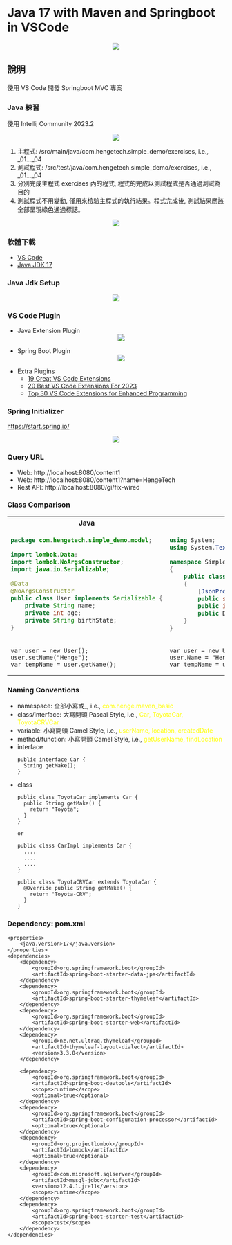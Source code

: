 # Java 17 with Maven and Springboot in VSCode


<div align="center">
  <kbd>
    <img src="readme-images/overview.png" />
  </kbd>
</div>

## 說明

使用 VS Code 開發 Springboot MVC 專案

### Java 練習

使用 Intellij Community 2023.2

<div align="center">
  <kbd>
    <img src="readme-images/outline.png" />
  </kbd>
</div>

1. 主程式: /src/main/java/com.hengetech.simple_demo/exercises, i.e., _01..._04
2. 測試程式: /src/test/java/com.hengetech.simple_demo/exercises, i.e., _01..._04
3. 分別完成主程式 exercises 內的程式, 程式的完成以測試程式是否通過測試為目的 
4. 測試程式不用變動, 僅用來檢驗主程式的執行結果。程式完成後, 測試結果應該全部呈現綠色通過標誌。
<div align="center">
  <kbd>
    <img src="readme-images/unittest.png" />
  </kbd>
</div>

### 軟體下載

- [VS Code](https://code.visualstudio.com/download)
- [Java JDK 17](https://www.openlogic.com/openjdk-downloads)

### Java Jdk Setup
<div align="center">
  <kbd>
    <img src="readme-images/java-env.png" />
  </kbd>
</div>


### VS Code Plugin

- Java Extension Plugin
  <div align="center">
  <kbd>
    <img src="readme-images/java-plugin.png" />
  </kbd>
</div>

- Spring Boot Plugin
    <div align="center">
  <kbd>
    <img src="readme-images/spring-plugin.png" />
  </kbd>
</div>

- Extra Plugins
  - [19 Great VS Code Extensions](https://www.wearedevelopers.com/magazine/vs-code-extensions)
  - [20 Best VS Code Extensions For 2023](https://www.lambdatest.com/blog/best-vs-code-extensions/)
  - [Top 30 VS Code Extensions for Enhanced Programming](https://kinsta.com/blog/vscode-extensions/)

### Spring Initializer

https://start.spring.io/
  
<div align="center">
  <kbd>
    <img src="readme-images/spring-init.png" />
  </kbd>
</div>

### Query URL
  - Web: http://localhost:8080/content1
  - Web: http://localhost:8080/content1?name=HengeTech
  - Rest API: http://localhost:8080/gi/fix-wired

### Class Comparison
<table>
<tr>
<th> Java </th>
<th> C# </th>
</tr>
<tr>
<td>

```java
package com.hengetech.simple_demo.model;

import lombok.Data;
import lombok.NoArgsConstructor;
import java.io.Serializable;

@Data
@NoArgsConstructor
public class User implements Serializable {
    private String name;
    private int age;
    private String birthState;    
}
```

</td>
<td>

```c#
using System;
using System.Text.Json.Serialization;

namespace SimpleLog.Models
{
    public class User: Object
    {
        [JsonPropertyName("username")]
        public string Name { get; set; }
        public int Age { get; set; }
        public DateTime Birthday { get; set; }
    }
}
```

</td>
</tr>
<tr>
<td>

```agsl
var user = new User();
user.setName("Henge");
var tempName = user.getName();
```
</td>
<td>

```agsl
var user = new User();
user.Name = "Henge";
var tempName = user.Name;
```
</td>
</tr>
</table>

### Naming Conventions

- namespace: 全部小寫或_, i.e., <span style="color:yellow">com.henge.maven_basic</span>
- class/interface: 大寫開頭 Pascal Style, i.e., <span style="color:yellow">Car, ToyotaCar, ToyotaCRVCar</span>
- variable: 小寫開頭 Camel Style, i.e., <span style="color:yellow">userName, location, createdDate</span>
- method/function: 小寫開頭 Camel Style, i.e., <span style="color:yellow">getUserName, findLocation</span>
- interface
  ```
  public interface Car {
    String getMake();
  }
  ```
- class
  ```
  public class ToyotaCar implements Car {
    public String getMake() {
      return "Toyota";
    }
  }  

  or 

  public class CarImpl implements Car {
    ....
    ....
    ....
  }

  public class ToyotaCRVCar extends ToyotaCar {
    @Override public String getMake() {
      return "Toyota-CRV";
    }
  }
  ```

### Dependency: pom.xml 
```
<properties>
    <java.version>17</java.version>
</properties>
<dependencies>
    <dependency>
        <groupId>org.springframework.boot</groupId>
        <artifactId>spring-boot-starter-data-jpa</artifactId>
    </dependency>
    <dependency>
        <groupId>org.springframework.boot</groupId>
        <artifactId>spring-boot-starter-thymeleaf</artifactId>
    </dependency>
    <dependency>
        <groupId>org.springframework.boot</groupId>
        <artifactId>spring-boot-starter-web</artifactId>
    </dependency>
    <dependency>
        <groupId>nz.net.ultraq.thymeleaf</groupId>
        <artifactId>thymeleaf-layout-dialect</artifactId>
        <version>3.3.0</version>
    </dependency>

    <dependency>
        <groupId>org.springframework.boot</groupId>
        <artifactId>spring-boot-devtools</artifactId>
        <scope>runtime</scope>
        <optional>true</optional>
    </dependency>
    <dependency>
        <groupId>org.springframework.boot</groupId>
        <artifactId>spring-boot-configuration-processor</artifactId>
        <optional>true</optional>
    </dependency>
    <dependency>
        <groupId>org.projectlombok</groupId>
        <artifactId>lombok</artifactId>
        <optional>true</optional>
    </dependency>
    <dependency>
        <groupId>com.microsoft.sqlserver</groupId>
        <artifactId>mssql-jdbc</artifactId>
        <version>12.4.1.jre11</version>
        <scope>runtime</scope>
    </dependency>
    <dependency>
        <groupId>org.springframework.boot</groupId>
        <artifactId>spring-boot-starter-test</artifactId>
        <scope>test</scope>
    </dependency>
</dependencies>
```


